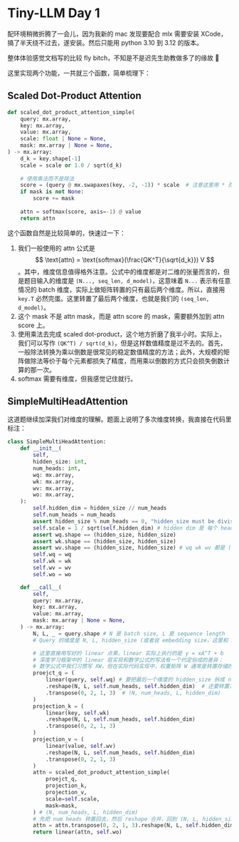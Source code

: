 # Tiny-LLM Day 1

配环境稍微折腾了一会儿，因为我新的 mac 发现要配合 mlx 需要安装 XCode，搞了半天绕不过去，遂安装。然后只能用 python 3.10 到 3.12 的版本。

整体体验感觉文档写的比较 fly bitch，不知是不是迟先生助教做多了的缘故 🤣

这里实现两个功能，一共就三个函数，简单梳理下：

## Scaled Dot-Product Attention

```python
def scaled_dot_product_attention_simple(
    query: mx.array,
    key: mx.array,
    value: mx.array,
    scale: float | None = None,
    mask: mx.array | None = None,
) -> mx.array:
    d_k = key.shape[-1]
    scale = scale or 1.0 / sqrt(d_k)
    
    # 使用乘法而不是除法
    score = (query @ mx.swapaxes(key, -2, -1)) * scale  # 注意这里用 * 而不是 /
    if mask is not None:
        score += mask
    
    attn = softmax(score, axis=-1) @ value
    return attn
```

这个函数自然是比较简单的，快速过一下：

1. 我们一般使用的 attn 公式是 $$ \text{attn} = \text{softmax}(\frac{QK^T}{\sqrt{d_k}}) V $$。其中，维度信息值得格外注意。公式中的维度都是对二维的张量而言的，但是题目输入的维度是 `(N..., seq_len, d_model)`，这意味着 `N...` 表示有任意情况的 batch 维度，实际上做矩阵转置的只有最后两个维度。所以，直接用 `key.T` 必然完蛋。这里转置了最后两个维度，也就是我们的 `(seq_len, d_model)`。
2. 这个 mask 不是 attn mask，而是 attn score 的 mask，需要额外加到 attn score 上。
3. 使用乘法去完成 scaled dot-product，这个地方折磨了我半小时。实际上，我们可以写作 `(QK^T) / sqrt(d_k)`，但是这样数值精度是过不去的。首先，一般除法转换为乘以倒数是很常见的稳定数值精度的方法；此外，大规模的矩阵做除法等价于每个元素都损失了精度，而用乘以倒数的方式只会损失倒数计算的那一次。
4. softmax 需要有维度，但我感觉记住就行。

## SimpleMultiHeadAttention

这道题继续加深我们对维度的理解。题面上说明了多次维度转换，我直接在代码里标注：

```python
class SimpleMultiHeadAttention:
    def __init__(
        self,
        hidden_size: int,
        num_heads: int,
        wq: mx.array,
        wk: mx.array,
        wv: mx.array,
        wo: mx.array,
    ):
        self.hidden_dim = hidden_size // num_heads
        self.num_heads = num_heads
        assert hidden_size % num_heads == 0, "hidden_size must be divisible by num_heads"
        self.scale = 1 / sqrt(self.hidden_dim) # hidden dim 是 每个 head 的，不是 # 总的 hidden size
        assert wq.shape == (hidden_size, hidden_size)
        assert wk.shape == (hidden_size, hidden_size)
        assert wv.shape == (hidden_size, hidden_size) # wq wk wv 都是 (hidden_size, hidden_size) 方阵
        self.wq = wq
        self.wk = wk
        self.wv = wv
        self.wo = wo

    def __call__(
        self,
        query: mx.array,
        key: mx.array,
        value: mx.array,
        mask: mx.array | None = None,
    ) -> mx.array:
        N, L, _ = query.shape # N 是 batch size, L 是 sequence length
        # Query 的维度是 N, L, hidden_size (或者说 embedding size，这里和 hidden_size 一样大)

        # 这里直接用写好的 linear 点乘，linear 实际上执行的是 y = xA^T + b
        # 深度学习框架中的 linear 层实现和数学公式的写法有一个约定俗成的差异：
        # 数学公式中我们习惯写 XW，但在实际代码实现中，权重矩阵 W 通常是转置存储的，也就是说，框架中存储的实际上是 W^T
        proejct_q = (
            linear(query, self.wq) # 要把最后一个维度的 hidden_size 拆成 num_heads 个 hidden_dim 得到 (N, L, num_heads, hidden_dim)
            .reshape(N, L, self.num_heads, self.hidden_dim)  # 还要转置，将 num heads 提前
            .transpose(0, 2, 1, 3)  # (N, num_heads, L, hidden_dim)
        )
        projection_k = (
            linear(key, self.wk)
            .reshape(N, L, self.num_heads, self.hidden_dim)
            .transpose(0, 2, 1, 3)
        )
        projection_v = (
            linear(value, self.wv)
            .reshape(N, L, self.num_heads, self.hidden_dim)
            .transpose(0, 2, 1, 3)
        )
        attn = scaled_dot_product_attention_simple(
            proejct_q,
            projection_k,
            projection_v,
            scale=self.scale,
            mask=mask,
        ) # (N, num_heads, L, hidden_dim)
        # 先把 num heads 转置回去，然后 reshape 合并，回到 (N, L, hidden_size)
        attn = attn.transpose(0, 2, 1, 3).reshape(N, L, self.hidden_dim * self.num_heads)
        return linear(attn, self.wo)
```
